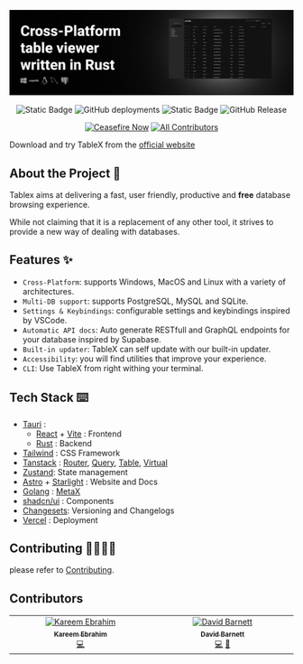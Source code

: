 <p align="center">
  <img src="./docs/billboard.png">
</p>
<div align="center">
  <img alt="Static Badge" src="https://img.shields.io/badge/bun-v1.1.26%20-white">
  <img alt="GitHub deployments" src="https://img.shields.io/github/deployments/kareemmahlees/tablex/production?label=production">

<img alt="Static Badge" src="https://img.shields.io/badge/cargo-v1.74.1-orange">
<img alt="GitHub Release" src="https://img.shields.io/github/v/release/kareemmahlees/tablex">

[![Ceasefire Now](https://badge.techforpalestine.org/default)](https://techforpalestine.org/learn-more)
[![All Contributors](https://img.shields.io/github/all-contributors/kareemmahlees/tablex?color=ee8449)](#contributors)

</div>

Download and try TableX from the [official website](https://tablex-tan.vercel.app)

## About the Project 🎯

Tablex aims at delivering a fast, user friendly, productive and **free** database browsing experience.

While not claiming that it is a replacement of any other tool, it strives to provide a new way of dealing with databases.

## Features ✨

- `Cross-Platform`: supports Windows, MacOS and Linux with a variety of architectures.
- `Multi-DB support`: supports PostgreSQL, MySQL and SQLite.
- `Settings & Keybindings`: configurable settings and keybindings inspired by VSCode.
- `Automatic API docs`: Auto generate RESTfull and GraphQL endpoints for your database inspired by Supabase.
- `Built-in updater`: TableX can self update with our built-in updater.
- `Accessibility`: you will find utilities that improve your experience.
- `CLI`: Use TableX from right withing your terminal.

## Tech Stack ⌨️

- [Tauri](https://tauri.app/) :
  - [React](https://react.dev/) + [Vite](https://vitejs.dev/) : Frontend
  - [Rust](https://www.rust-lang.org/) : Backend
- [Tailwind](https://tailwindcss.com/) : CSS Framework
- [Tanstack](https://tanstack.com/) : [Router](https://tanstack.com/router/latest), [Query](https://tanstack.com/query/latest), [Table](https://tanstack.com/table/v8), [Virtual](https://tanstack.com/virtual/latest)
- [Zustand](https://zustand-demo.pmnd.rs/): State management
- [Astro](https://astro.build/) + [Starlight](https://starlight.astro.build/) : Website and Docs
- [Golang](https://go.dev) : [MetaX](https://github.com/kareemmahlees/meta-x)
- [shadcn/ui](https://ui.shadcn.com/) : Components
- [Changesets](https://github.com/changesets/changesets): Versioning and Changelogs
- [Vercel](https://vercel.com/) : Deployment

## Contributing 🫱🏻‍🫲🏻

please refer to [Contributing](https://tablex-tan.vercel.app/contributing).

## Contributors

<!-- ALL-CONTRIBUTORS-LIST:START - Do not remove or modify this section -->
<!-- prettier-ignore-start -->
<!-- markdownlint-disable -->
<table>
  <tbody>
    <tr>
      <td align="center" valign="top" width="14.28%"><a href="https://kareem-ebrahim.vercel.app/"><img src="https://avatars.githubusercontent.com/u/89863279?v=4?s=100" width="100px;" alt="Kareem Ebrahim"/><br /><sub><b>Kareem Ebrahim</b></sub></a><br /><a href="https://github.com/kareemmahlees/tablex/commits?author=kareemmahlees" title="Code">💻</a></td>
      <td align="center" valign="top" width="14.28%"><a href="http://diffingdiffs.blogspot.com"><img src="https://avatars.githubusercontent.com/u/65244?v=4?s=100" width="100px;" alt="David Barnett"/><br /><sub><b>David Barnett</b></sub></a><br /><a href="https://github.com/kareemmahlees/tablex/commits?author=dbarnett" title="Code">💻</a> <a href="https://github.com/kareemmahlees/tablex/commits?author=dbarnett" title="Documentation">📖</a></td>
    </tr>
  </tbody>
</table>

<!-- markdownlint-restore -->
<!-- prettier-ignore-end -->

<!-- ALL-CONTRIBUTORS-LIST:END -->
<!-- prettier-ignore-start -->
<!-- markdownlint-disable -->

<!-- markdownlint-restore -->
<!-- prettier-ignore-end -->

<!-- ALL-CONTRIBUTORS-LIST:END -->
